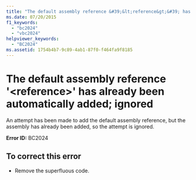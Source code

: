 ```yaml
---
title: "The default assembly reference &#39;&lt;reference&gt;&#39; has already been automatically added; ignored"
ms.date: 07/20/2015
f1_keywords: 
  - "bc2024"
  - "vbc2024"
helpviewer_keywords: 
  - "BC2024"
ms.assetid: 1754b4b7-9c89-4ab1-87f0-f464fa9f8185
---
```

# The default assembly reference &#39;&lt;reference&gt;&#39; has already been automatically added; ignored
An attempt has been made to add the default assembly reference, but the assembly has already been added, so the attempt is ignored.  

 **Error ID:** BC2024  

## To correct this error  

- Remove the superfluous code.
